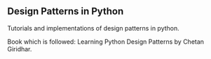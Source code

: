 ## Design Patterns in Python
Tutorials and implementations of design patterns in python.

Book which is followed: Learning Python Design Patterns by Chetan Giridhar.


